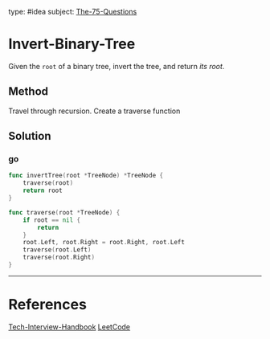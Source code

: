 type: #idea
subject: [The-75-Questions](The-75-Questions.md)
<!-- Subject should be a hub note -->
# Invert-Binary-Tree

Given the `root` of a binary tree, invert the tree, and return _its root_.

## Method

Travel through recursion. Create a traverse function

## Solution

### go

```go
func invertTree(root *TreeNode) *TreeNode {
	traverse(root)
	return root
}

func traverse(root *TreeNode) {
	if root == nil {
		return
	}
	root.Left, root.Right = root.Right, root.Left
	traverse(root.Left)
	traverse(root.Right)
}
```

---
# References
<!-- What references back up this idea -->
[Tech-Interview-Handbook](Tech-Interview-Handbook.md)
[LeetCode](https://leetcode.com/problems/invert-binary-tree/)

